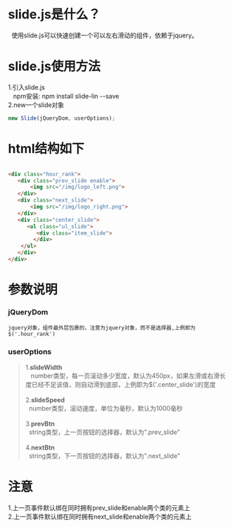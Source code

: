 # slide.js是什么？
&nbsp;&nbsp;使用slide.js可以快速创建一个可以左右滑动的组件，依赖于jquery。

# slide.js使用方法
1.引入slide.js <br>
      &nbsp;&nbsp; npm安装: npm install slide-lin --save<br>
2.new一个slide对象
```javascript
new Slide(jQueryDom, userOptions);
```
# html结构如下
``` html

<div class="hour_rank">
   <div class="prev_slide enable">
	   <img src="/img/logo_left.png">
   </div>
   <div class="next_slide">
	   <img src="/img/logo_right.png">
   </div>
   <div class="center_slide">
      <ul class="ul_slide">          	
         <div class="item_slide">
        </div>        
    </ul>
   </div>
</div>

```
# 参数说明
### jQueryDom
    jquery对象，组件最外层包裹的，注意为jquery对象，而不是选择器,上例即为$('.hour_rank')
### userOptions

>1.__slideWidth__ <br>
   &nbsp;&nbsp; number类型，每一页滚动多少宽度，默认为450px，如果左滑或右滑长度已经不足该值，则自动滑到底部，上例即为$('.center_slide')的宽度<br><br>
>2.__slideSpeed__<br>
   &nbsp;&nbsp;number类型，滚动速度，单位为毫秒，默认为1000毫秒<br><br>
>3.__prevBtn__<br>
   &nbsp;&nbsp;string类型，上一页按钮的选择器，默认为".prev_slide"<br><br>
>4.__nextBtn__<br>
   &nbsp;&nbsp;string类型，下一页按钮的选择器，默认为".next_slide"
# 注意
1.上一页事件默认绑在同时拥有prev_slide和enable两个类的元素上<br>
2.上一页事件默认绑在同时拥有next_slide和enable两个类的元素上



